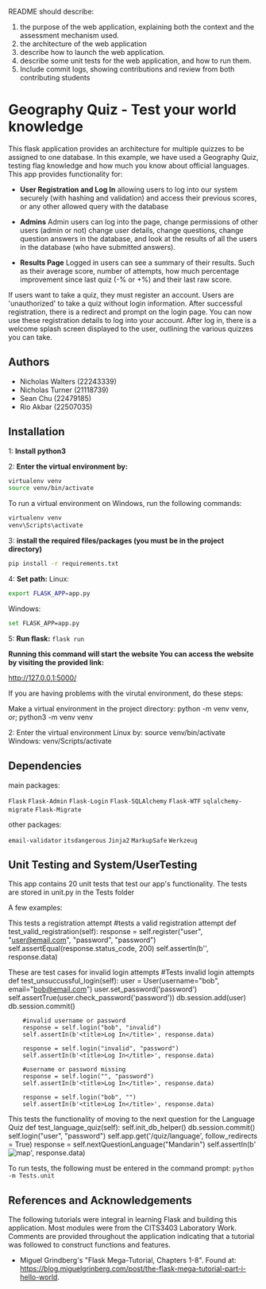 README should describe:
1. the purpose of the web application, explaining both the context and the assessment mechanism used. 
2. the architecture of the web application 
3. describe how to launch the web application. 
4. describe some unit tests for the web application, and how to run them. 
5. Include commit logs, showing contributions and review from both contributing students

# Geography Quiz - Test your world knowledge
This flask application provides an architecture for multiple quizzes to be assigned to one database.
In this example, we have used a Geography Quiz, testing flag knowledge and how much you know about official languages.
This app provides functionality for:

- **User Registration and Log In** allowing users to log into our system securely (with hashing and validation) and access their previous scores, or any other allowed query with the database

- **Admins** Admin users can log into the page, change permissions of other users (admin or not) change user details, change questions, change question answers in the database, and look at the results of all the users in the database (who have submitted answers).

- **Results Page** Logged in users can see a summary of their results. Such as their average score, number of attempts, how much percentage improvement since last quiz (-% or +%) and their last raw score.

If users want to take a quiz, they must register an account. Users are 'unauthorized' to take a quiz without login information. After successful registration, there is a redirect and prompt on the login page. You can now use these registration details to log into your account. 
After log in, there is a welcome splash screen displayed to the user, outlining the various quizzes you can take.

## Authors
  * Nicholas Walters (22243339)
  * Nicholas Turner (21118739)
  * Sean Chu (22479185)
  * Rio Akbar (22507035)


## Installation 
1:
**Install python3**

2:
**Enter the virtual environment by:**
```bash
virtualenv venv
source venv/bin/activate
```

To run a virtual environment on Windows, run the following commands:

```bash
virtualenv venv
venv\Scripts\activate
```

3:
**install the required files/packages (you must be in the project directory)**
```bash
pip install -r requirements.txt
```

4:
**Set path:**
Linux: 
```bash 
export FLASK_APP=app.py
```
Windows: 
```bash
set FLASK_APP=app.py
```

5:
**Run flask:**
```flask run```

**Running this command will start the website
You can access the website by visiting the provided link:**

http://127.0.0.1:5000/





If you are having problems with the virutal environment, do these steps:

Make a virtual environment in the project directory: 
python -m venv venv, or; python3 -m venv venv

2: Enter the virtual environment 
Linux by: source venv/bin/activate
Windows: venv/Scripts/activate


## Dependencies 
main packages:

`Flask`
`Flask-Admin`
`Flask-Login`
`Flask-SQLAlchemy`
`Flask-WTF`
`sqlalchemy-migrate`
`Flask-Migrate`

other packages:

`email-validator`
`itsdangerous`
`Jinja2`
`MarkupSafe`
`Werkzeug`

## Unit Testing and System/UserTesting

This app contains 20 unit tests that test our app's functionality.
The tests are stored in unit.py in the Tests folder

A few examples:

This tests a registration attempt
    #tests a valid registration attempt
    def test_valid_registration(self):
        response = self.register("user", "user@email.com", "password", "password")
        self.assertEqual(response.status_code, 200)
        self.assertIn(b'<title>Log In</title>', response.data)

These are test cases for invalid login attempts
    #Tests invalid login attempts
    def test_unsuccussful_login(self):
        user = User(username="bob", email="bob@email.com")
        user.set_password('password')
        self.assertTrue(user.check_password('password'))
        db.session.add(user)
        db.session.commit()

        #invalid username or password
        response = self.login("bob", "invalid")
        self.assertIn(b'<title>Log In</title>', response.data)

        response = self.login("invalid", "password")
        self.assertIn(b'<title>Log In</title>', response.data)
        
        #username or password missing
        response = self.login("", "password")
        self.assertIn(b'<title>Log In</title>', response.data)

        response = self.login("bob", "")
        self.assertIn(b'<title>Log In</title>', response.data)

This tests the functionality of moving to the next question for the Language Quiz
     def test_language_quiz(self):
        self.init_db_helper()
        db.session.commit()
        self.login("user", "password")
        self.app.get('/quiz/language', follow_redirects = True)
        response = self.nextQuestionLanguage("Mandarin")
        self.assertIn(b'<img src="/static/images/australia-languageQuiz.jpg" alt="map" id="image">', response.data)

To run tests, the following must be entered in the command prompt:
`python -m Tests.unit`



## References and Acknowledgements

The following tutorials were integral in learning Flask and building this application. Most modules were from the CITS3403 Laboratory Work. Comments are provided throughout the application indicating that a tutorial was followed to construct functions and features.

  * Miguel Grindberg's "Flask Mega-Tutorial, Chapters 1-8". Found at: https://blog.miguelgrinberg.com/post/the-flask-mega-tutorial-part-i-hello-world. 

